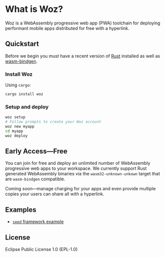 # What is Woz?

Woz is a WebAssembly progressive web app (PWA) toolchain for deploying performant mobile apps distributed for free with a hyperlink.

## Quickstart

Before we begin you must have a recent version of [Rust](https://www.rust-lang.org) installed as well as [wasm-bindgen](https://github.com/rustwasm/wasm-bindgen).

### Install Woz

Using `cargo`:

```sh
cargo install woz
```


### Setup and deploy

```sh
woz setup
# Follow prompts to create your Woz account
woz new myapp
cd myapp
woz deploy
```

## Early Access—Free

You can join for free and deploy an unlimited number of WebAssembly progressive web apps to your workspace. We currently support Rust generated WebAssembly binaries via the `wasm32-unknown-unkown` target that are `wasm-bindgen` compatible.

Coming soon—manage charging for your apps and even provide multiple copies your users can share all with a hyperlink.

## Examples

* [`seed` framework example](https://woz.sh/us-west-2:f72ab923-2251-4e0d-925e-f3a4408ec70e/seed/index.html)

## License

Eclipse Public License 1.0 (EPL-1.0)
